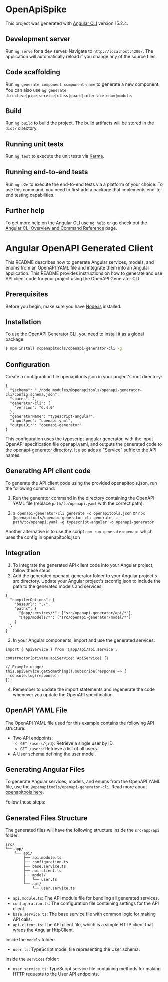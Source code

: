 # OpenApiSpike

This project was generated with [Angular CLI](https://github.com/angular/angular-cli) version 15.2.4.

## Development server

Run `ng serve` for a dev server. Navigate to `http://localhost:4200/`. The application will automatically reload if you change any of the source files.

## Code scaffolding

Run `ng generate component component-name` to generate a new component. You can also use `ng generate directive|pipe|service|class|guard|interface|enum|module`.

## Build

Run `ng build` to build the project. The build artifacts will be stored in the `dist/` directory.

## Running unit tests

Run `ng test` to execute the unit tests via [Karma](https://karma-runner.github.io).

## Running end-to-end tests

Run `ng e2e` to execute the end-to-end tests via a platform of your choice. To use this command, you need to first add a package that implements end-to-end testing capabilities.

## Further help

To get more help on the Angular CLI use `ng help` or go check out the [Angular CLI Overview and Command Reference](https://angular.io/cli) page.


# Angular OpenAPI Generated Client

This README describes how to generate Angular services, models, and enums from an OpenAPI YAML file and integrate them into an Angular application.
This README provides instructions on how to generate and use API client code for your project using the OpenAPI Generator CLI.

## Prerequisites

Before you begin, make sure you have [Node.js](https://nodejs.org/en/) installed.

## Installation

To use the OpenAPI Generator CLI, you need to install it as a global package:

```bash
$ npm install @openapitools/openapi-generator-cli -g
```

## Configuration
Create a configuration file openapitools.json in your project's root directory:
```
{
  "$schema": "./node_modules/@openapitools/openapi-generator-cli/config.schema.json",
  "spaces": 2,
  "generator-cli": {
    "version": "6.4.0"
  },
  "generatorName": "typescript-angular",
  "inputSpec": "openapi.yaml",
  "outputDir": "openapi-generator"
}
```
This configuration uses the typescript-angular generator, with the input OpenAPI specification file openapi.yaml, and outputs the generated code to the openapi-generator directory. It also adds a "Service" suffix to the API names.

## Generating API client code
To generate the API client code using the provided openapitools.json, run the following command:

1. Run the generator command in the directory containing the OpenAPI YAML file (replace `path/to/openapi.yaml` with the correct path):

2. `$ openapi-generator-cli generate -c openapitools.json`
or
`npx @openapitools/openapi-generator-cli generate -i path/to/openapi.yaml -g typescript-angular -o openapi-generator`

Another alternative is to use the script `npm run generate:openapi` which uses the config in openapitools.json


## Integration
1. To integrate the generated API client code into your Angular project, follow these steps:
2. Add the generated openapi-generator folder to your Angular project's src directory.
Update your Angular project's tsconfig.json to include the path to the generated models and services:

```
{
  "compilerOptions": {
    "baseUrl": "./",
    "paths": {
      "@app/services/*": ["src/openapi-generator/api/*"],
      "@app/models/*": ["src/openapi-generator/model/*"]
    }
  }
}
```
3. In your Angular components, import and use the generated services:
```
import { ApiService } from '@app/api/api.service';

constructor(private apiService: ApiService) {}

// Example usage:
this.apiService.getSomething().subscribe(response => {
  console.log(response);
});
```
4. Remember to update the import statements and regenerate the code whenever you update the OpenAPI specification.



## OpenAPI YAML File

The OpenAPI YAML file used for this example contains the following API structure:

- Two API endpoints:
  - `GET /users/{id}`: Retrieve a single user by ID.
  - `GET /users`: Retrieve a list of all users.
- A User schema defining the user model.

## Generating Angular Files

To generate Angular services, models, and enums from the OpenAPI YAML file, use the `@openapitools/openapi-generator-cli`. 
Read more about [openapitools here](https://openapi-generator.tech/).

Follow these steps:

## Generated Files Structure

The generated files will have the following structure inside the `src/app/api` folder:
```
src/
└── app/
    └── api/
        ├── api.module.ts
        ├── configuration.ts
        ├── base.service.ts
        ├── api-client.ts
        ├── model/
        │   └── user.ts
        └── api/
            └── user.service.ts
```

- `api.module.ts`: The API module file for bundling all generated services.
- `configuration.ts`: The configuration file containing settings for the API client.
- `base.service.ts`: The base service file with common logic for making API calls.
- `api-client.ts`: The API client file, which is a simple HTTP client that wraps the Angular HttpClient.

Inside the `models` folder:
- `user.ts`: TypeScript model file representing the User schema.

Inside the `services` folder:
- `user.service.ts`: TypeScript service file containing methods for making HTTP requests to the User API endpoints.

